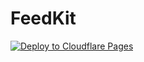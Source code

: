 # FeedKit

[![Deploy to Cloudflare Pages](https://github.com/ListenNotes/FeedKit/actions/workflows/deploy.yml/badge.svg?branch=main)](https://github.com/ListenNotes/FeedKit/actions/workflows/deploy.yml)
